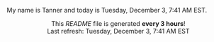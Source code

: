 My name is Tanner and today is Tuesday, December 3, 7:41 AM EST.

<p align="center">This <i>README</i> file is generated <b>every 3 hours</b>!</br>Last refresh: Tuesday, December 3, 7:41 AM EST<br /></p>
